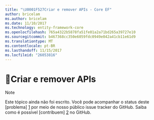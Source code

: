 ```yaml
---
title: "\U0001F527Criar e remover APIs - Core EF"
author: bricelam
ms.author: bricelam
ms.date: 11/10/2017
ms.technology: entity-framework-core
ms.openlocfilehash: 765a4322b5878fa51fe01a2a71bd265a39727e10
ms.sourcegitcommit: b467368cc350e6059fdc0949e042a41cb11e61d9
ms.translationtype: MT
ms.contentlocale: pt-BR
ms.lasthandoff: 11/15/2017
ms.locfileid: "26053816"
---
```

# <a name="-create-and-drop-apis"></a>🔧Criar e remover APIs

> [!NOTE]
> Este tópico ainda não foi escrito. Você pode acompanhar o status deste [problema] [ 1] por meio de nosso público issue tracker do GitHub. Saiba como é possível [contribuem] [ 2] no GitHub.


  [1]: https://github.com/aspnet/EntityFramework.Docs/issues/549
  [2]: https://github.com/aspnet/EntityFramework.Docs/blob/master/CONTRIBUTING.md

